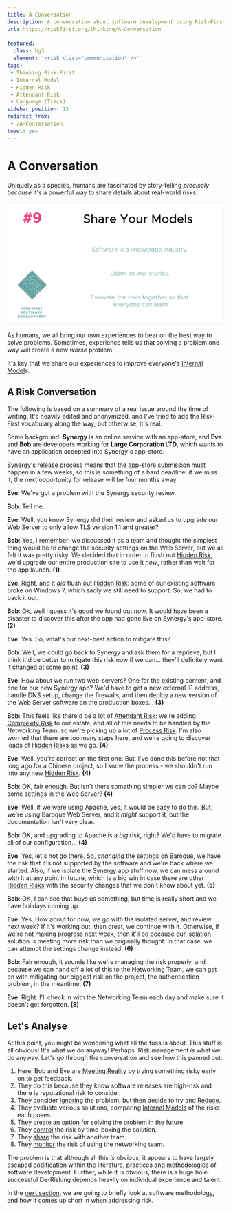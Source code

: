 ```yaml
---
title: A Conversation
description: A conversation about software development using Risk-First vocabulary.
url: https://riskfirst.org/thinking/A-Conversation

featured: 
  class: bg3
  element: '<risk class="communication" />'
tags: 
 - Thinking Risk-First
 - Internal Model
 - Hidden Risk
 - Attendant Risk
 - Language (Track)
sidebar_position: 13
redirect_from: 
 - /A-Conversation
tweet: yes
---
```



# A Conversation

Uniquely as a species, humans are fascinated by story-telling _precisely because_ it's a powerful way to share details about real-world risks.  

![Share Your Models](/img/generated/principles/share-models.png)

As humans, we all bring our own experiences to bear on the best way to solve problems.  Sometimes, experience tells us that solving a problem one way will create a new _worse_ problem.

It's key that we share our experiences to improve everyone's [Internal Model](../thinking/Glossary.md#internal-model)s.  

## A Risk Conversation

The following is based on a summary of a real issue around the time of writing.  It's heavily edited and anonymized, and I've tried to add the Risk-First vocabulary along the way, but otherwise, it's real.

Some background:  **Synergy** is an online service with an app-store, and **Eve** and **Bob** are developers working for **Large Corporation LTD**, which wants to have an application accepted into Synergy's app-store.  

Synergy's release process means that the app-store submission must happen in a few weeks, so this is something of a hard deadline: if we miss it, the next opportunity for release will be four months away.

**Eve**:  We've got a problem with the Synergy security review.  

**Bob**:  Tell me.

**Eve**:  Well, you know Synergy did their review and asked us to upgrade our Web Server to only allow TLS version 1.1 and greater?  

**Bob**:  Yes, I remember:   we discussed it as a team and thought the simplest thing would be to change the security settings on the Web Server, but we all felt it was pretty risky.  We decided that in order to flush out [Hidden Risk](../thinking/Glossary.md#hidden-risk), we'd upgrade our entire production site to use it _now_, rather than wait for the app launch. **(1)**

**Eve**:  Right, and it _did_ flush out [Hidden Risk](../thinking/Glossary.md#hidden-risk): some of our existing software broke on Windows 7, which sadly we still need to support.  So, we had to back it out. 

**Bob**:  Ok, well I guess it's good we found out _now_.  It would have been a disaster to discover this after the app had gone live on Synergy's app-store. **(2)**

**Eve**:  Yes.  So, what's our next-best action to mitigate this?  

**Bob**:  Well, we could go back to Synergy and ask them for a reprieve, but I think it'd be better to mitigate this risk now if we can... they'll definitely want it changed at some point. **(3)**

**Eve**:  How about we run two web-servers?  One for the existing content, and one for our new Synergy app?  We'd have to get a new external IP address, handle DNS setup, change the firewalls, and then deploy a new version of the Web Server software on the production boxes... **(3)**

**Bob**:  This feels like there'd be a lot of [Attendant Risk](../thinking/Glossary.md#attendant-risk):  we're adding [Complexity Risk](../risks/Complexity-Risk.md) to our estate, and all of this needs to be handled by the Networking Team, so we're picking up a lot of [Process Risk](../risks/Process-Risk.md).  I'm also worried that there are too many steps here, and we're going to discover loads of [Hidden Risks](../thinking/Glossary.md#hidden-risk) as we go. **(4)**

**Eve**:  Well, you're correct on the first one.  But, I've done this before not that long ago for a Chinese project, so I know the process - we shouldn't run into any new [Hidden Risk](../thinking/Glossary.md#hidden-risk). **(4)**

**Bob**:  OK, fair enough.  But isn't there something simpler we can do?  Maybe some settings in the Web Server? **(4)**

**Eve**:  Well, if we were using Apache, yes, it would be easy to do this.  But, we're using Baroque Web Server, and it _might_ support it, but the documentation isn't very clear.

**Bob**:  OK, and upgrading to Apache is a _big_ risk, right?  We'd have to migrate all of our configuration... **(4)**

**Eve**:  Yes, let's not go there.  So, _changing_ the settings on Baroque, we have the risk that it's not supported by the software and we're back where we started.  Also, if we isolate the Synergy app stuff now, we can mess around with it at any point in future, which is a big win in case there are other [Hidden Risks](../thinking/Glossary.md#hidden-risk) with the security changes that we don't know about yet. **(5)**

**Bob**:  OK, I can see that buys us something, but time is really short and we have holidays coming up. 

**Eve**:  Yes. How about for now, we go with the isolated server, and review next week?  If it's working out, then great, we continue with it.  Otherwise, if we're not making progress next week, then it'll be because our isolation solution is meeting more risk than we originally thought.   In that case, we can attempt the settings change instead.  **(6)**

**Bob**:  Fair enough, it sounds like we're managing the risk properly, and because we can hand off a lot of this to the Networking Team, we can get on with mitigating our biggest risk on the project, the authentication problem, in the meantime.  **(7)**

**Eve**:  Right.  I'll check in with the Networking Team each day and make sure it doesn't get forgotten. **(8)**

## Let's Analyse

At this point, you might be wondering what all the fuss is about.   This stuff is all obvious!  It's what we do anyway!  Perhaps.  Risk management _is_ what we do anyway.   Let's go through the conversation and see how this panned out:

1.  Here, Bob and Eve are [Meeting Reality](Meeting-Reality.md) by trying something risky early on to get feedback.
2.  They do this because they know software releases are high-risk and there is reputational risk to consider.   
3.  They consider [Ignoring](De-Risking.md#ignore) the problem, but then decide to try and [Reduce](De-Risking.md#reduce).
4.  They evaluate various solutions, comparing [Internal Models](Glossary.md#internal-model) of the risks each poses.
5.  They create an [option](De-Risking.md#specific-tactics) for solving the problem in the future.
6.  They [control](De-Risking.md#control) the risk by time-boxing the solution.
7.  They [share](De-Risking.md#share) the risk with another team.
8.  They [monitor](De-Risking.md#monitor) the risk of using the networking team.
 
The problem is that although all this _is_ obvious, it appears to have largely escaped codification within the literature, practices and methodologies of software development.   Further, while it is obvious, there is a huge hole: successful De-Risking depends heavily on individual experience and talent.  

In the [next section](One-Size-Fits-No-One.md), we are going to briefly look at software methodology, and how it comes up short in when addressing risk.



 